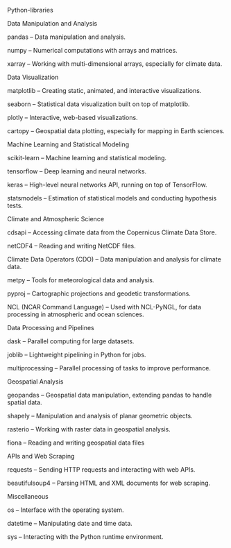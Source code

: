 Python-libraries

Data Manipulation and Analysis

pandas – Data manipulation and analysis.

numpy – Numerical computations with arrays and matrices.

xarray – Working with multi-dimensional arrays, especially for climate data.



Data Visualization

matplotlib – Creating static, animated, and interactive visualizations.

seaborn – Statistical data visualization built on top of matplotlib.

plotly – Interactive, web-based visualizations.

cartopy – Geospatial data plotting, especially for mapping in Earth sciences.



Machine Learning and Statistical Modeling

scikit-learn – Machine learning and statistical modeling.

tensorflow – Deep learning and neural networks.

keras – High-level neural networks API, running on top of TensorFlow.

statsmodels – Estimation of statistical models and conducting hypothesis tests.



Climate and Atmospheric Science

cdsapi – Accessing climate data from the Copernicus Climate Data Store.

netCDF4 – Reading and writing NetCDF files.

Climate Data Operators (CDO) – Data manipulation and analysis for climate data.

metpy – Tools for meteorological data and analysis.

pyproj – Cartographic projections and geodetic transformations.

NCL (NCAR Command Language) – Used with NCL-PyNGL, for data processing in atmospheric and ocean sciences.



Data Processing and Pipelines

dask – Parallel computing for large datasets.

joblib – Lightweight pipelining in Python for jobs.

multiprocessing – Parallel processing of tasks to improve performance.



Geospatial Analysis

geopandas – Geospatial data manipulation, extending pandas to handle spatial data.

shapely – Manipulation and analysis of planar geometric objects.

rasterio – Working with raster data in geospatial analysis.

fiona – Reading and writing geospatial data files


APIs and Web Scraping

requests – Sending HTTP requests and interacting with web APIs.

beautifulsoup4 – Parsing HTML and XML documents for web scraping.



Miscellaneous

os – Interface with the operating system.

datetime – Manipulating date and time data.

sys – Interacting with the Python runtime environment.
